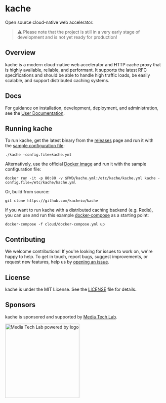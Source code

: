 # kache
Open source cloud-native web accelerator.

> :warning: Please note that the project is still in a very early stage of development and is not yet ready for production!

## Overview

kache is a modern cloud-native web accelerator and HTTP cache proxy that is highly available, reliable, and performant. It supports the latest RFC specifications and should be able to handle high traffic loads, be easily scalable, and support distributed caching systems. 

## Docs
For guidance on installation, development, deployment, and administration, see the [User Documentation](https://kacheio.github.io/docs/).

## Running kache

To run kache, get the latest binary from the [releases](https://github.com/kacheio/kache/releases) page and run it with the [sample configuration file](https://github.com/kacheio/kache/blob/main/kache.sample.yml):
```
./kache -config.file=kache.yml
```

Alternatively, use the official [Docker image](https://hub.docker.com/r/kacheio/kache) and run it with the sample configuration file:
```
docker run -it -p 80:80 -v $PWD/kache.yml:/etc/kache/kache.yml kache -config.file=/etc/kache/kache.yml 
````

Or, build from source:
```
git clone https://github.com/kacheio/kache
```

If you want to run kache with a distributed caching backend (e.g. Redis), you can use and run this example [docker-compose](https://github.com/kacheio/kache/blob/main/cloud/docker-compose.yml) as a starting point:

```
docker-compose -f cloud/docker-compose.yml up 
```

## Contributing 

We welcome contributions! If you're looking for issues to work on, we're happy to help. To get in touch, report bugs, suggest improvements, or request new features, help us by [opening an issue](https://github.com/kacheio/kache/issues/new). 

## License
kache is under the MIT License. See the [LICENSE](https://github.com/kacheio/kache/blob/main/LICENSE) file for details.

## Sponsors
 
kache is sponsored and supported by [Media Tech Lab](https://github.com/media-tech-lab).

<a href="https://www.media-lab.de/en/programs/media-tech-lab">
    <img src="https://raw.githubusercontent.com/media-tech-lab/.github/main/assets/mtl-powered-by.png" width="240" title="Media Tech Lab powered by logo">
</a>
